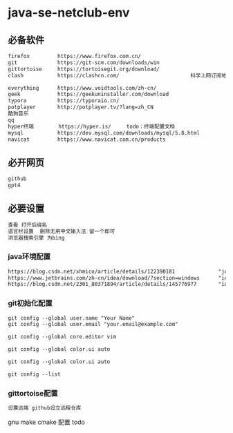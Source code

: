  

# java-se-netclub-env

## 必备软件

```markdown
firefox 		https://www.firefox.com.cn/
git 			https://git-scm.com/downloads/win
gittortoise		https://tortoisegit.org/download/
clash 			https://clashcn.com/                       科学上网订阅地址：https://sub.7878787878.top/api/v1/client/subscribe?token=61640d2ddc4db3e9b3ccc37d5767dbdf

everything 		https://www.voidtools.com/zh-cn/
geek			https://geekuninstaller.com/download
typora  		https://typoraio.cn/
potplayer 		http://potplayer.tv/?lang=zh_CN
酷狗音乐 		
qq				
hyper终端		   https://hyper.is/	 todo：终端配置文档
mysql 			https://dev.mysql.com/downloads/mysql/5.8.html
navicat 		https://www.navicat.com.cn/products

```

## 必开网页

```markdown
github
gpt4

```

## 必要设置

```markdown
查看 打开后缀名  
语言栏设置  删除无用中文输入法 留一个即可
浏览器搜索引擎 为bing  

```

### java环境配置

```markdown
https://blog.csdn.net/xhmico/article/details/122390181     			"jdk"
https://www.jetbrains.com/zh-cn/idea/download/?section=windows		"idea2025"
https://blog.csdn.net/2301_80371894/article/details/145776977		"idea2025破解"  内含 夸克网盘 微信登录 zip解压 7z

```

### git初始化配置

```markdown
git config --global user.name "Your Name"
git config --global user.email "your.email@example.com"

git config --global core.editor vim

git config --global color.ui auto

git config --global color.ui auto

git config --list


```



### gittortoise配置 

```markdown
设置远端 github设立远程仓库
```



gnu make cmake 配置 todo

```markdown

```

